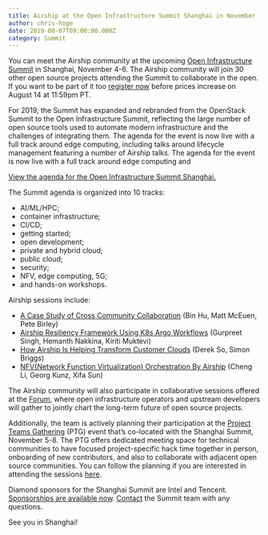 ```yaml
---
title: Airship at the Open Infrastructure Summit Shanghai in November
author: chris-hoge
date: 2019-08-07T09:00:00.000Z
category: Summit
---
```

You can meet the Airship community at the upcoming [Open Infrastructure
Summit](https://www.openstack.org/summit/shanghai-2019/) in Shanghai, November
4-6. The Airship community will join 30 other open source projects attending the
Summit to collaborate in the open. If you want to be part of it too [register
now](http://openstack.org/summit/shanghai-2019) before prices increase on August
14 at 11:59pm PT.

For 2019, the Summit has expanded and rebranded from the OpenStack Summit to
the Open Infrastructure Summit, reflecting the large number of open source
tools used to automate modern infrastructure and the challenges of integrating
them.  The agenda for the event is now live with a full track around edge
computing, including talks around lifecycle management featuring a number of
Airship talks.  The agenda for the event is now live with a full track around
edge computing and

[View the agenda for the Open Infrastructure Summit Shanghai.](https://www.openstack.org/summit/shanghai-2019/summit-schedule)

The Summit agenda is organized into 10 tracks: 
* AI/ML/HPC;
* container infrastructure;
* CI/CD;
* getting started;
* open development;
* private and hybrid cloud;
* public cloud;
* security;
* NFV, edge computing, 5G;
* and hands-on workshops.

Airship sessions include:
* [A Case Study of Cross Community Collaboration](https://www.openstack.org/summit/shanghai-2019/summit-schedule/events/23894/a-case-study-of-cross-community-collaboration) (Bin Hu, Matt McEuen, Pete
Birley)
* [Airship Resiliency Framework Using K8s Argo Workflows](https://www.openstack.org/summit/shanghai-2019/summit-schedule/events/24214/airship-resiliency-framework-using-k8s-argo-workflows) (Gurpreet
Singh, Hemanth Nakkina, Kiriti Muktevi)
* [How Airship Is Helping Transform Customer Clouds](https://www.openstack.org/summit/shanghai-2019/summit-schedule/events/24077/how-airship-is-helping-transform-customer-clouds) (Derek So, Simon Briggs)
* [NFV(Network Function Virtualization) Orchestration By Airship](https://www.openstack.org/summit/shanghai-2019/summit-schedule/events/23902/nfvnetwork-function-virtualization-orchestration-by-airship) (Cheng Li, Georg Kunz, Xifa Sun)

The Airship community will also participate in collaborative sessions offered at
the [Forum](https://wiki.openstack.org/wiki/Forum), where open infrastructure
operators and upstream developers will gather to jointly chart the long-term
future of open source projects.

Additionally, the team is actively planning their participation at the [Project
Teams Gathering](https://www.openstack.org/ptg) (PTG) event that’s co-located
with the Shanghai Summit, November 5-8. The PTG offers dedicated meeting space
for technical communities to have focused project-specific hack time together in
person, onboarding of new contributors, and also to collaborate with
adjacent open source communities. You can follow the planning if you are
interested in attending the sessions [here](https://www.openstack.org/ptg).

Diamond sponsors for the Shanghai Summit are Intel and Tencent. [Sponsorships
are available now](https://www.openstack.org/summit/shanghai-2019/sponsors/).
[Contact](mailto:summit@openstack.org) the Summit team with any questions.

See you in Shanghai!
